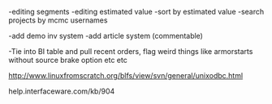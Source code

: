 -editing segments
-editing estimated value
-sort by estimated value
-search projects by mcmc usernames 


-add demo inv system
-add article system (commentable)




-Tie into BI table and pull recent orders, flag weird things like armorstarts without source brake option etc etc


http://www.linuxfromscratch.org/blfs/view/svn/general/unixodbc.html


help.interfaceware.com/kb/904
